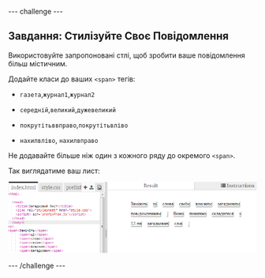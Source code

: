 --- challenge ---

## Завдання: Стилізуйте Своє Повідомлення

Використовуйте запропоновані стлі, щоб зробити ваше повідомлення більш містичним.

Додайте класи до ваших `<span>` тегів:

+ `газета`,`журнал1`,`журнал2`

+ `середній`,`великий`,`дужевеликий`

+ `покрутітьввправо`,`покрутітьвліво`

+ `нахилвліво`, `нахилвправо`

Не додавайте більше ніж один з кожного ряду до окремого `<span>`.

Так виглядатиме ваш лист:

![скріншот](images/letter-starter.png)

--- /challenge ---
